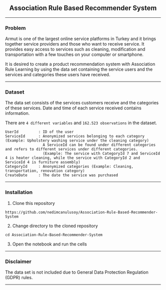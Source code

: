 <div style="font-style: bold; text-align: center;" markdown="1">

## Association Rule Based Recommender System 

</div>

---

### Problem

Armut is one of the largest online service platforms in Turkey and it brings together service providers and those who
want to receive service. It provides easy access to services such as cleaning, modification and transportation with a
few touches on your computer or smartphone.

It is desired to create a product recommendation system with Association Rule Learning by using the data set containing
the service users and the services and categories these users have received.

---

### Dataset

The data set consists of the services customers receive and the categories of these services. Date and time of each service received
contains information.

There are `4 different variables` and `162.523 observations` in the dataset.

    UserId         : ID of the user
    ServiceId      : Anonymized services belonging to each category (Example: Upholstery washing service under the cleaning category)
                     A ServiceId can be found under different categories and refers to different services under different categories.
                     (Example: The service with CategoryId 7 and ServiceId 4 is heater cleaning, while the service with CategoryId 2 and ServiceId 4 is furniture assembly)       
    CategoryId     : Anonymized categories (Example: Cleaning, transportation, renovation category)
    CreateDate     : The date the service was purchased

---

### Installation

1. Clone this repository

```
https://github.com/nedimcanulusoy/Association-Rule-Based-Recommender-System
```

2. Change directory to the cloned repository

```
cd Association-Rule-Based-Recommender-System
```

3. Open the notebook and run the cells

---

### Disclaimer

The data set is not included due to General Data Protection Regulation (GDPR) rules.

---
